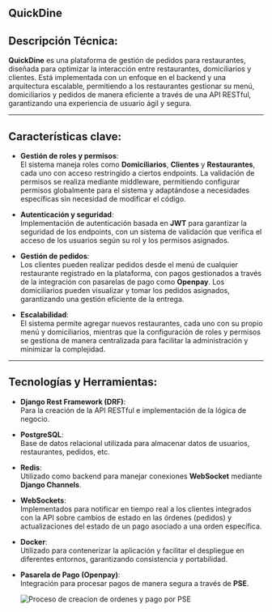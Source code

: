 ## QuickDine

## Descripción Técnica:
**QuickDine** es una plataforma de gestión de pedidos para restaurantes, diseñada para optimizar la interacción entre restaurantes, domiciliarios y clientes. Está implementada con un enfoque en el backend y una arquitectura escalable, permitiendo a los restaurantes gestionar su menú, domiciliarios y pedidos de manera eficiente a través de una API RESTful, garantizando una experiencia de usuario ágil y segura.

---

## Características clave:
- **Gestión de roles y permisos**:  
  El sistema maneja roles como **Domiciliarios**, **Clientes** y **Restaurantes**, cada uno con acceso restringido a ciertos endpoints. La validación de permisos se realiza mediante middleware, permitiendo configurar permisos globalmente para el sistema y adaptándose a necesidades específicas sin necesidad de modificar el código.

- **Autenticación y seguridad**:  
  Implementación de autenticación basada en **JWT** para garantizar la seguridad de los endpoints, con un sistema de validación que verifica el acceso de los usuarios según su rol y los permisos asignados.

- **Gestión de pedidos**:  
  Los clientes pueden realizar pedidos desde el menú de cualquier restaurante registrado en la plataforma, con pagos gestionados a través de la integración con pasarelas de pago como **Openpay**. Los domiciliarios pueden visualizar y tomar los pedidos asignados, garantizando una gestión eficiente de la entrega.

- **Escalabilidad**:  
  El sistema permite agregar nuevos restaurantes, cada uno con su propio menú y domiciliarios, mientras que la configuración de roles y permisos se gestiona de manera centralizada para facilitar la administración y minimizar la complejidad.

---

## Tecnologías y Herramientas:
- **Django Rest Framework (DRF)**:  
  Para la creación de la API RESTful e implementación de la lógica de negocio.  

- **PostgreSQL**:  
  Base de datos relacional utilizada para almacenar datos de usuarios, restaurantes, pedidos, etc.  

- **Redis**:  
  Utilizado como backend para manejar conexiones **WebSocket** mediante **Django Channels**.  

- **WebSockets**:  
  Implementados para notificar en tiempo real a los clientes integrados con la API sobre cambios de estado en las órdenes (pedidos) y actualizaciones del estado de un pago asociado a una orden específica.  


- **Docker**:  
  Utilizado para contenerizar la aplicación y facilitar el despliegue en diferentes entornos, garantizando consistencia y portabilidad.  

- **Pasarela de Pago (Openpay)**:  
  Integración para procesar pagos de manera segura a través de **PSE**.

  ![Proceso de creacion de ordenes y pago por PSE]([https://github.com/usuario/repositorio/ruta/de/la/imagen.png](https://github.com/camidev234/restaurant-system-rest_framework/blob/master/procesopagopsejpeg.jpg))

